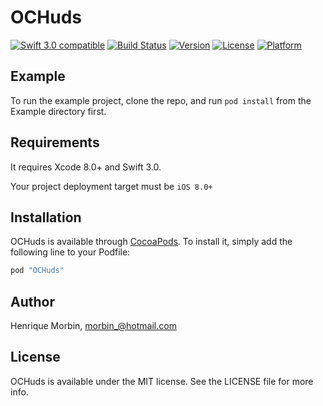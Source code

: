 # OCHuds

[![Swift 3.0 compatible](https://img.shields.io/badge/Swift_3.0-compatible-4BC51D.svg?style=flat)](https://developer.apple.com/swift)
[![Build Status](https://www.bitrise.io/app/7ec0bf5890979d97.svg?token=NmBtAaQDDLWCO1EMFy_PMQ&branch=master)](https://www.bitrise.io/app/7ec0bf5890979d97)
[![Version](https://img.shields.io/cocoapods/v/OCHuds.svg?style=flat)](http://cocoapods.org/pods/OCHuds)
[![License](https://img.shields.io/cocoapods/l/OCHuds.svg?style=flat)](http://cocoapods.org/pods/OCHuds)
[![Platform](https://img.shields.io/cocoapods/p/OCHuds.svg?style=flat)](http://cocoapods.org/pods/OCHuds)

## Example

To run the example project, clone the repo, and run `pod install` from the Example directory first.

## Requirements

It requires Xcode 8.0+ and Swift 3.0.

Your project deployment target must be `iOS 8.0+`

## Installation

OCHuds is available through [CocoaPods](http://cocoapods.org). To install
it, simply add the following line to your Podfile:

```ruby
pod "OCHuds"
```

## Author

Henrique Morbin, morbin_@hotmail.com

## License

OCHuds is available under the MIT license. See the LICENSE file for more info.
